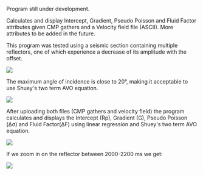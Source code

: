 Program still under development.

Calculates and display Intercept, Gradient, Pseudo Poisson and Fluid Factor attributes given CMP gathers and a Velocity field file (ASCII). More attributes to be added in the future.

This program was tested using a seismic section containing multiple reflectors, one of which experience a decrease of its amplitude with the offset.

<img src="https://i.imgur.com/L0prznN.png">

The maximum angle of incidence is close to 20°, making it acceptable to use Shuey's two term AVO equation.

<img src="https://i.imgur.com/ysscLyH.png">

After uploading both files (CMP gathers and velocity field) the program calculates and displays the Intercept (Rp), Gradient (G), Pseudo Poisson (Δσ) and Fluid Factor(ΔF) using linear regression and Shuey's two term AVO equation.

<img src="https://i.imgur.com/QjTWSIR.png">

If we zoom in on the reflector between 2000-2200 ms we get:

<img src="https://i.imgur.com/Fj2YbbJ.png">
